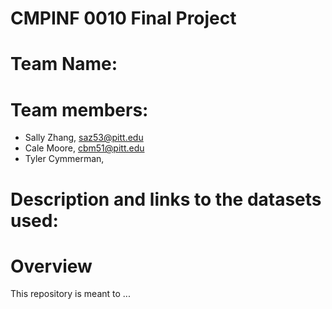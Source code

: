 # CMPINF 0010 Final Project
# Team Name:
# Team members:
- Sally Zhang, saz53@pitt.edu
- Cale Moore, cbm51@pitt.edu
- Tyler Cymmerman, 
# Description and links to the datasets used:

# Overview
This repository is meant to ...
